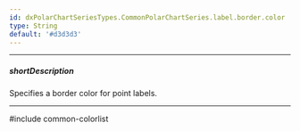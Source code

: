 ```yaml
---
id: dxPolarChartSeriesTypes.CommonPolarChartSeries.label.border.color
type: String
default: '#d3d3d3'
---
```

---
##### shortDescription
<p>Specifies a border color for point labels.</p>

---
#include common-colorlist